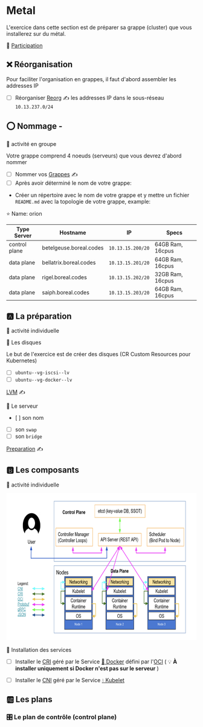 # Metal

L'exercice dans cette section est de préparer sa grappe (cluster) que vous installerez sur du métal.

:tada: [Participation](.scripts/Participation.md)

## :x: Réorganisation

Pour faciliter l'organisation en grappes, il faut d'abord assembler les addresses IP

- [ ] Réorganiser [Reorg](.doc/Reorg.md) :writing_hand:	 les addresses IP dans le sous-réseau `10.13.237.0/24`


## :o: Nommage - 

:busts_in_silhouette: activité en groupe

Votre grappe comprend 4 noeuds (serveurs) que vous devrez d'abord nommer

- [ ] Nommer vos [Grappes](.doc/Grappes.md) :writing_hand:	 
- [ ] Après avoir déterminé le nom de votre grappe:

* Créer un répertoire avec le nom de votre grappe et y mettre un fichier `README.md` avec la topologie de votre grappe, example:

:star: Name: orion

| Type Server   | Hostname                |  IP               | Specs                 |
|---------------|-------------------------|-------------------|-----------------------|
| control plane | betelgeuse.boreal.codes | `10.13.15.200/20` | 64GB Ram,      16cpus |
| data plane    | bellatrix.boreal.codes  | `10.13.15.201/20` | 64GB Ram,      16cpus |
| data plane    | rigel.boreal.codes      | `10.13.15.202/20` | 32GB Ram,      16cpus |
| data plane    | saiph.boreal.codes      | `10.13.15.203/20` | 64GB Ram,      16cpus |

## :a: La préparation

:bust_in_silhouette: activité individuelle

:round_pushpin: Les disques

Le but de l'exercice est de créer des disques (CR Custom Resources pour Kubernetes)

- [ ] `ubuntu--vg-iscsi--lv`
- [ ] `ubuntu--vg-docker--lv`

[LVM](https://github.com/CollegeBoreal/Tutoriels/tree/main/O.OS/1.Linux/L.LVM) :writing_hand:	

:round_pushpin: Le serveur

- [ ] son nom
- [ ] son `swap`
- [ ] son `bridge`

[Preparation](.doc/Preparation.md) :writing_hand:	

## :b: Les composants

:bust_in_silhouette: activité individuelle

<img src="images/kube-cluster-component-topology.png" width="708" height="388"></img>

:round_pushpin: Installation des services

- [ ] Installer le [CRI](https://kubernetes.io/docs/setup/production-environment/container-runtimes/) géré par le Service [:whale: Docker](.doc/docker.md) défini par l'[OCI](https://opencontainers.org) ( :bulb: __À installer uniquement si Docker n'est pas sur le serveur__ )

- [ ] Installer le [CNI](https://kubernetes.io/docs/concepts/cluster-administration/networking/) géré par le Service [:droplet: Kubelet](.doc/kubelet.md)

## :ab: Les plans

### :control_knobs: Le plan de contrôle (control plane)
